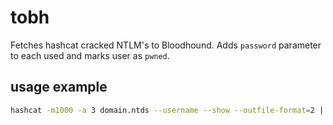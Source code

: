 # tobh
Fetches hashcat cracked NTLM's to Bloodhound. Adds `password` parameter to each used and marks user as `pwned`.

## usage example
```bash
hashcat -m1000 -a 3 domain.ntds --username --show --outfile-format=2 | tobh
```
